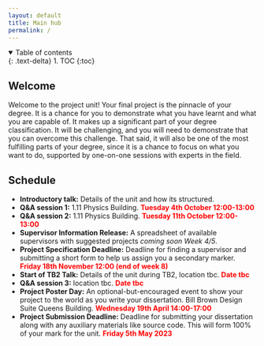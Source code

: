 ```yaml
---
layout: default
title: Main hub
permalink: /
---
```


<details open markdown="block">
<summary>
Table of contents
</summary>
{: .text-delta}
1. TOC
{:toc}
</details>

## Welcome

Welcome to the project unit! Your final project is the pinnacle of your degree.
It is a chance for you to demonstrate what you have learnt and what you are
capable of. It makes up a significant part of your degree classification. It
will be challenging, and you will need to demonstrate that you can overcome
this challenge. That said, it will also be one of the most fulfilling parts of
your degree, since it is a chance to focus on what you want to do, supported by
one-on-one sessions with experts in the field.

## Schedule

* **Introductory talk:** Details of the unit and how its structured.
* **Q&A session 1:** 1.11 Physics Building. <span style="color:red">**Tuesday 4th October 12:00-13:00** </span>
* **Q&A session 2:** 1.11 Physics Building. <span style="color:red">**Tuesday 11th October 12:00-13:00** </span>
* **Supervisor Information Release:** A spreadsheet of available supervisors with suggested projects *coming soon Week 4/5*.
* **Project Specification Deadline:** Deadline for finding a supervisor and submitting a short form to help us assign you a secondary marker. <span style="color:red">**Friday 18th November 12:00 (end of week 8)** </span>
* **Start of TB2 Talk:** Details of the unit during TB2, location tbc. <span style="color:red">**Date tbc** </span>
* **Q&A session 3:** location tbc. <span style="color:red">**Date tbc** </span>
* **Project Poster Day:** An optional-but-encouraged event to show your project to the world as you write your dissertation. Bill Brown Design Suite Queens Building. <span style="color:red">**Wednesday 19th April 14:00-17:00** </span>
* **Project Submission Deadline:** Deadline for submitting your dissertation along with any auxiliary materials like source code. This will form 100% of your mark for the unit. <span style="color:red">**Friday 5th May 2023** </span>
